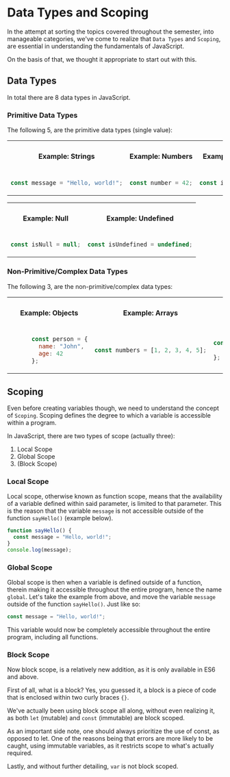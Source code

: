 # Data Types and Scoping

In the attempt at sorting the topics covered throughout the semester, into manageable categories, we've come to realize that `Data Types` and `Scoping`, are essential in understanding the fundamentals of JavaScript. 

On the basis of that, we thought it appropriate to start out with this.

## Data Types

In total there are 8 data types in JavaScript.

### Primitive Data Types
The following 5, are the primitive data types (single value):

<table>
  <tr>
    <th><h4>Example: Strings</h4></th>
    <th><h4>Example: Numbers</h4></th>
    <th><h4>Example: Booleans</h4></th>
  </tr>
  <tr>
    <td>

```javascript
const message = "Hello, world!";
```
  </td>
    <td>
      
```javascript
const number = 42;
```
  </td>
    <td>
      
```javascript
const isTrue = true;
```
  </td>
  </tr>
</table>


<table>
  <tr>
    <th><h4>Example: Null</h4></th>
    <th><h4>Example: Undefined</h4></th>
  </tr>
  <tr>
    <td>
      
```javascript
const isNull = null;
```
  </td>
    <td>
      
```javascript
const isUndefined = undefined;
```
  </td>
  </tr>
</table>



### Non-Primitive/Complex Data Types

The following 3, are the non-primitive/complex data types:


<table>
  <tr>
    <th><h4>Example: Objects</h4></th>
    <th><h4>Example: Arrays</h4></th>
    <th><h4>Example: Functions</h4></th>
  </tr>
  <tr>
    <td>

```javascript
      const person = {
        name: "John",
        age: 42
      };
```
  </td>
    <td>
      
```javascript
const numbers = [1, 2, 3, 4, 5];
```
  </td>
    <td>
      
```javascript
const sayHello = function() {
    console.log("Hello, world!");
};
```
  </td>
  </tr>
</table>


## Scoping

Even before creating variables though, we need to understand the concept of `Scoping`.
Scoping defines the degree to which a variable is accessible within a program.

In JavaScript, there are two types of scope (actually three):

1. Local Scope
2. Global Scope
3. (Block Scope)

### Local Scope

Local scope, otherwise known as function scope, means that the availability of a variable defined within said parameter, is limited to that parameter.
This is the reason that the variable `message` is not accessible outside of the function `sayHello()` (example below).

```javascript
function sayHello() {
  const message = "Hello, world!";
}
console.log(message);
```


### Global Scope

Global scope is then when a variable is defined outside of a function, therein making it accessible throughout the entire program, hence the name `global`.
Let's take the example from above, and move the variable `message` outside of the function `sayHello()`.
Just like so:

```javascript
const message = "Hello, world!";
```

This variable would now be completely accessible throughout the entire program, including all functions.



### Block Scope

Now block scope, is a relatively new addition, as it is only available in ES6 and above.

First of all, what is a block?
Yes, you guessed it, a block is a piece of code that is enclosed within two curly braces `{}`.

We've actually been using block scope all along, without even realizing it, as both `let` (mutable) and `const` (immutable) are block scoped.

As an important side note, one should always prioritize the use of const, as opposed to let.
One of the reasons being that errors are more likely to be caught, using immutable variables, as it restricts scope to what's actually required.


Lastly, and without further detailing, `var` is not block scoped.




